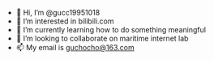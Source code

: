 - 👋 Hi, I’m @gucc19951018
- 👀 I’m interested in bilibili.com
- 🌱 I’m currently learning how to do something meaningful
- 💞️ I’m looking to collaborate on maritime internet lab
- 📫 My email is guchocho@163.com

<!---
gucc19951018/gucc19951018 is a ✨ special ✨ repository because its `README.md` (this file) appears on your GitHub profile.
You can click the Preview link to take a look at your changes.
--->
